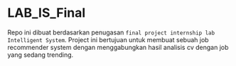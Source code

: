 # LAB_IS_Final

Repo ini dibuat berdasarkan penugasan `final project internship lab Intelligent System`.
Project ini bertujuan untuk membuat sebuah job recommender system dengan menggabungkan hasil analisis cv dengan job yang sedang trending.
